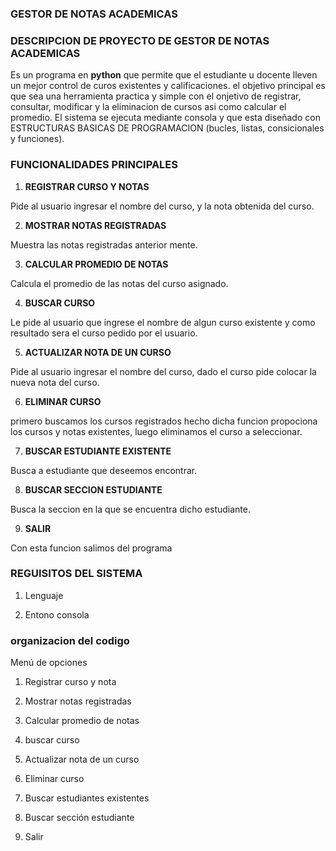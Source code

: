 ### GESTOR DE NOTAS  ACADEMICAS 

### DESCRIPCION DE PROYECTO DE GESTOR DE NOTAS ACADEMICAS 

Es un programa en **python**  que permite que el estudiante u docente lleven un mejor control  de curos existentes y calificaciones.
el objetivo principal es que sea una herramienta practica y simple con el onjetivo de registrar, consultar, modificar y la eliminacion de cursos asi como calcular el promedio.
El sistema se ejecuta mediante consola y que esta diseñado con ESTRUCTURAS BASICAS DE PROGRAMACION (bucles, listas, consicionales y funciones).

### **FUNCIONALIDADES PRINCIPALES** 
1. **REGISTRAR CURSO Y NOTAS**

Pide al usuario ingresar el nombre del curso, y la nota obtenida del curso. 

2. **MOSTRAR NOTAS REGISTRADAS**

 Muestra las notas registradas anterior mente.

3. **CALCULAR PROMEDIO DE NOTAS**

 Calcula el promedio de las notas del curso asignado.

4. **BUSCAR CURSO**

Le pide al usuario que ingrese el nombre de algun curso existente y como resultado sera el curso pedido por el usuario.

5. **ACTUALIZAR NOTA DE UN CURSO**

Pide al usuario ingresar el nombre del curso, dado el curso pide colocar la nueva nota del curso.

6. **ELIMINAR CURSO**

primero buscamos los cursos registrados hecho dicha funcion propociona los cursos y notas existentes, luego eliminamos el curso a seleccionar.

7. **BUSCAR ESTUDIANTE EXISTENTE**

Busca a estudiante que deseemos encontrar.

8. **BUSCAR SECCION ESTUDIANTE**

Busca la seccion en la que se encuentra dicho estudiante.

9. **SALIR**

Con esta funcion salimos del programa 

### **REGUISITOS DEL SISTEMA**
1. Lenguaje 

2. Entono consola 

### organizacion del codigo 
Menú de opciones
   1. Registrar curso y nota

   2. Mostrar notas registradas

   3. Calcular promedio de notas

   4. buscar curso

   5. Actualizar nota de un curso

   6. Eliminar curso

   7. Buscar estudiantes existentes

  8. Buscar sección estudiante

 9. Salir


